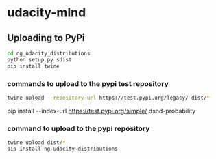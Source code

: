 # udacity-mlnd

## Uploading to PyPi
```bash
cd ng_udacity_distributions
python setup.py sdist
pip install twine
```

### commands to upload to the pypi test repository
```bash 
twine upload --repository-url https://test.pypi.org/legacy/ dist/*
```

pip install --index-url https://test.pypi.org/simple/ dsnd-probability

### command to upload to the pypi repository
```bash
twine upload dist/*
pip install ng-udacity-distributions
```